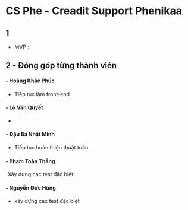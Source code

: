 # CS Phe - Creadit Support Phenikaa

## 1
- MVP : 

## 2 - Đóng góp từng thành viên

#### - Hoàng Khắc Phúc
- Tiếp tục làm front-end

#### - Lò Văn Quyết
- 

#### - Đậu Bá Nhật Minh
- Tiếp tục hoàn thiện thuật toán

#### - Phạm Toàn Thắng
-Xây dựng các test đặc biệt 

#### - Nguyễn Đức Hùng
- xây dựng các test đặc biệt



